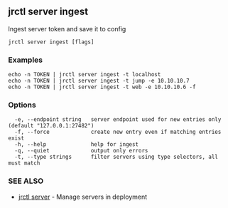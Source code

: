 ## jrctl server ingest

Ingest server token and save it to config

```
jrctl server ingest [flags]
```

### Examples

```
echo -n TOKEN | jrctl server ingest -t localhost
echo -n TOKEN | jrctl server ingest -t jump -e 10.10.10.7
echo -n TOKEN | jrctl server ingest -t web -e 10.10.10.6 -f
```

### Options

```
  -e, --endpoint string   server endpoint used for new entries only (default "127.0.0.1:27482")
  -f, --force             create new entry even if matching entries exist
  -h, --help              help for ingest
  -q, --quiet             output only errors
  -t, --type strings      filter servers using type selectors, all must match
```

### SEE ALSO

* [jrctl server](jrctl_server.md)	 - Manage servers in deployment

